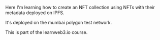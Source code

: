 Here I'm learning how to create an NFT collection using NFTs with their metadata deployed on IPFS.

It's deployed on the mumbai polygon test network.

This is part of the learnweb3.io course.
